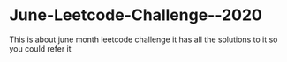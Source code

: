 # June-Leetcode-Challenge--2020

This is about june month leetcode challenge it has all the solutions to it so you could refer it 
